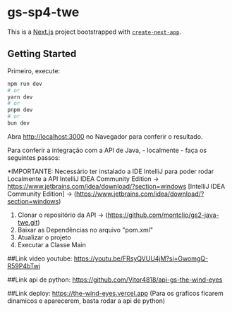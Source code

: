 ﻿# gs-sp4-twe
This is a [Next.js](https://nextjs.org/) project bootstrapped with [`create-next-app`](https://github.com/vercel/next.js/tree/canary/packages/create-next-app).

## Getting Started

Primeiro, execute:

```bash
npm run dev
# or
yarn dev
# or
pnpm dev
# or
bun dev
```

Abra [http://localhost:3000](http://localhost:3000) no Navegador para conferir o resultado.

Para conferir a integração com a API de Java, - localmente - faça os seguintes passos:

*IMPORTANTE: Necessário ter instalado a IDE IntelliJ para poder rodar Localmente a API
  IntelliJ IDEA Community Edition -> https://www.jetbrains.com/idea/download/?section=windows
  [IntelliJ IDEA Community Edition] -> (https://www.jetbrains.com/idea/download/?section=windows)

1. Clonar o repositório da API -> (https://github.com/montclio/gs2-java-twe.git)
2. Baixar as Dependências no arquivo "pom.xml"
3. Atualizar o projeto
4.  Executar a Classe Main


##Link video youtube: https://youtu.be/FRsyQVUU4jM?si=GwomgQ-R59P4bTwj

##Link api de python: https://github.com/Vitor4818/api-gs-the-wind-eyes

##Link deploy: https://the-wind-eyes.vercel.app (Para os graficos ficarem dinamicos e aparecerem, basta rodar a api de python)
